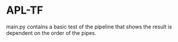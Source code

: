 # APL-TF
 
main.py contains a basic test of the pipeline that shows the result is dependent on the order of the pipes.